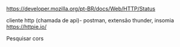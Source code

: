 https://developer.mozilla.org/pt-BR/docs/Web/HTTP/Status

cliente http (chamada de api)- postman, extensão thunder, insomia 
https://httpie.io/

Pesquisar cors

